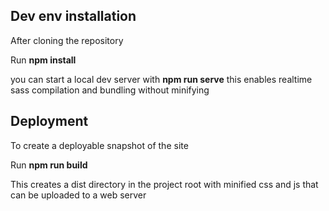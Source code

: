
## Dev env installation

After cloning the repository

Run **npm install**

you can start a local dev server with **npm run serve**
this enables realtime sass compilation and bundling without minifying



## Deployment

To create a deployable snapshot of the site 

Run **npm run build**

This creates a dist directory in the project root with minified css and js that can be uploaded to a web server



